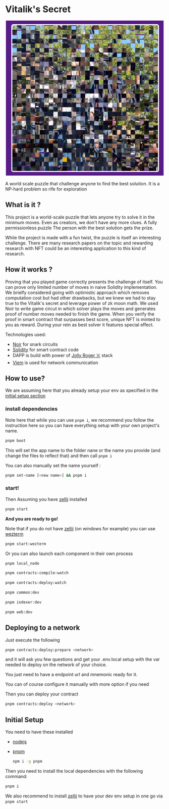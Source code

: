 # Vitalik's Secret

<p align="center">
  <a href="https://vitalik-secret.vercel.app">
    <img src="docs/public/screenshot32x32.png" alt="Vitalik's Secret Logo" width="500">
  </a>
</p>

A world scale puzzle that challenge anyone to find the best solution. It is a NP-hard problem so rife for exploration

## What is it ?

This project is a world-scale puzzle that lets anyone try to solve it in the minimum moves. Even as creators, we don't have any more clues. A fully permissionless puzzle
The person with the best solution gets the prize.

While the project is made with a fun twist, the puzzle is itself an interesting challenge. There are many research papers on the topic and rewarding research with NFT could be an interesting application to this kind of research.

## How it works ?

Proving that you played game correctly presents the challenge of itself. You can prove only limited number of moves in naive Solidity implementation.
We brielfy considered going with optimistic approach which removes computation cost but had other drawbacks, but we knew we had to stay true to the Vitalik's secret and leverage power of zk moon math.
We used Noir to write game circut in which solver plays the moves and generates proof of number moves needed to finish the game.
When you verify the proof in smart contract that surpasses best score, unique NFT is minted to you as reward.
During your rein as best solver it features special effect.

Technologies used:

- [Noir](https://noir-lang.org/) for snark circuits
- [Solidity](https://soliditylang.org/) for smart contract code
- DAPP is build with power of [Jolly Roger ☠️](https://jolly-roger.eth.limo) stack
- [Viem](https://viem.sh/) is used for network communication

## How to use?

We are assuming here that you already setup your env as specified in the [initial setup section](#initial-setup)

### install dependencies

Note here that while you can use `pnpm i`, we recommend you follow the instruction here so you can have everything setup with your own project's name.

```bash
pnpm boot
```

This will set the app name to the folder nane or the name you provide (and change the files to reflect that) and then call `pnpm i`

You can also manually set the name yourself :

```bash
pnpm set-name [<new name>] && pnpm i
```

### start!

Then Assuming you have [zellij](https://zellij.dev/) installed

```bash
pnpm start
```

**And you are ready to go!**

Note that if you do not have [zellij](https://zellij.dev/) (on windows for example) you can use [wezterm](https://wezfurlong.org/wezterm/index.html)

```bash
pnpm start:wezterm
```

Or you can also launch each component in their own process

```bash
pnpm local_node
```

```bash
pnpm contracts:compile:watch
```

```bash
pnpm contracts:deploy:watch
```

```bash
pnpm common:dev
```

```bash
pnpm indexer:dev
```

```bash
pnpm web:dev
```

## Deploying to a network

Just execute the following

```bash
pnpm contracts:deploy:prepare <network>
```

and it will ask you few questions and get your .env.local setup with the var needed to deploy on the network of your choice.

You just need to have a endpoint url and mnemonic ready for it.

You can of course configure it manually with more option if you need

Then you can deploy your contract

```bash
pnpm contracts:deploy <network>
```

## Initial Setup

You need to have these installed

- [nodejs](https://nodejs.org/en)

- [pnpm](https://pnpm.io/)

  ```bash
  npm i -g pnpm
  ```

Then you need to install the local dependencies with the following command:

```bash
pnpm i
```

We also recommend to install [zellij](https://zellij.dev/) to have your dev env setup in one go via `pnpm start`
